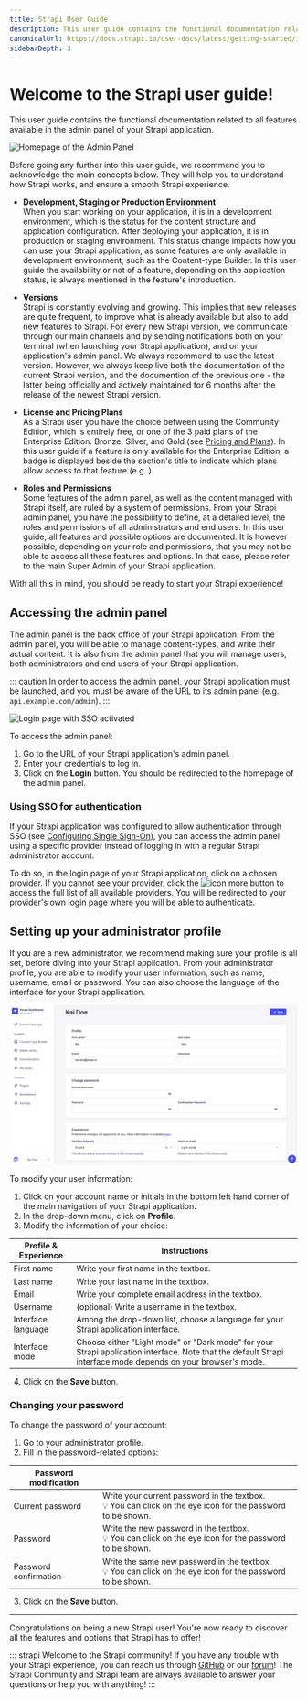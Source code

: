 ```yaml
---
title: Strapi User Guide
description: This user guide contains the functional documentation related to all features available in the admin panel of your Strapi application.
canonicalUrl: https://docs.strapi.io/user-docs/latest/getting-started/introduction.html
sidebarDepth: 3
---
```


# Welcome to the Strapi user guide!

This user guide contains the functional documentation related to all features available in the admin panel of your Strapi application.

![Homepage of the Admin Panel](../assets/getting-started/admin-panel-homepage.png)

Before going any further into this user guide, we recommend you to acknowledge the main concepts below. They will help you to understand how Strapi works, and ensure a smooth Strapi experience.

- **Development, Staging or Production Environment** <br> When you start working on your application, it is in a development environment, which is the status for the content structure and application configuration. After deploying your application, it is in production or staging environment. This status change impacts how you can use your Strapi application, as some features are only available in development environment, such as the Content-type Builder. In this user guide the availability or not of a feature, depending on the application status, is always mentioned in the feature's introduction.

- **Versions** <br> Strapi is constantly evolving and growing. This implies that new releases are quite frequent, to improve what is already available but also to add new features to Strapi. For every new Strapi version, we communicate through our main channels and by sending notifications both on your terminal (when launching your Strapi application), and on your application's admin panel. We always recommend to use the latest version. However, we always keep live both the documentation of the current Strapi version, and the documention of the previous one - the latter being officially and actively maintained for 6 months after the release of the newest Strapi version.

- **License and Pricing Plans** <br> As a Strapi user you have the choice between using the Community Edition, which is entirely free, or one of the 3 paid plans of the Enterprise Edition: Bronze, Silver, and Gold (see [Pricing and Plans](https://strapi.io/pricing-self-hosted)). In this user guide if a feature is only available for the Enterprise Edition, a badge is displayed beside the section's title to indicate which plans allow access to that feature (e.g. <BronzeBadge link="https://strapi.io/pricing-self-hosted"/> <SilverBadge link="https://strapi.io/pricing-self-hosted"/> <GoldBadge link="https://strapi.io/pricing-self-hosted"/>).

- **Roles and Permissions** <br> Some features of the admin panel, as well as the content managed with Strapi itself, are ruled by a system of permissions. From your Strapi admin panel, you have the possibility to define, at a detailed level, the roles and permissions of all administrators and end users. In this user guide, all features and possible options are documented. It is however possible, depending on your role and permissions, that you may not be able to access all these features and options. In that case, please refer to the main Super Admin of your Strapi application.

With all this in mind, you should be ready to start your Strapi experience!

## Accessing the admin panel

The admin panel is the back office of your Strapi application. From the admin panel, you will be able to manage content-types, and write their actual content. It is also from the admin panel that you will manage users, both administrators and end users of your Strapi application.

::: caution
In order to access the admin panel, your Strapi application must be launched, and you must be aware of the URL to its admin panel (e.g. `api.example.com/admin`).
:::

![Login page with SSO activated](../assets/getting-started/login-page-sso.png)

To access the admin panel:

1. Go to the URL of your Strapi application's admin panel.
2. Enter your credentials to log in.
3. Click on the **Login** button. You should be redirected to the homepage of the admin panel.

### Using SSO for authentication <GoldBadge withLinkIcon link="https://strapi.io/pricing-self-hosted" />

If your Strapi application was configured to allow authentication through SSO (see [Configuring Single Sign-On](../settings/managing-global-settings.md)), you can access the admin panel using a specific provider instead of logging in with a regular Strapi administrator account.

To do so, in the login page of your Strapi application, click on a chosen provider. If you cannot see your provider, click the ![icon more](../assets/getting-started/icon_more.png) button to access the full list of all available providers. You will be redirected to your provider's own login page where you will be able to authenticate.

## Setting up your administrator profile

If you are a new administrator, we recommend making sure your profile is all set, before diving into your Strapi application. From your administrator profile, you are able to modify your user information, such as name, username, email or password. You can also choose the language of the interface for your Strapi application.

![User profile](../assets/getting-started/user-information-profile.png)

To modify your user information:

1. Click on your account name or initials in the bottom left hand corner of the main navigation of your Strapi application.
2. In the drop-down menu, click on **Profile**.
3. Modify the information of your choice:

| Profile & Experience  | Instructions                                                                                            |
| --------------------- | ------------------------------------------------------------------------------------------------------- |
| First name            | Write your first name in the textbox.                                                                   |
| Last name             | Write your last name in the textbox.                                                                    |
| Email                 | Write your complete email address in the textbox.                                                       |
| Username              | (optional) Write a username in the textbox.                                                             |
| Interface language    | Among the drop-down list, choose a language for your Strapi application interface.                      |
| Interface mode        | Choose either "Light mode" or "Dark mode" for your Strapi application interface. Note that the default Strapi interface mode depends on your browser's mode. |

4. Click on the **Save** button.

### Changing your password

To change the password of your account:

1. Go to your administrator profile.
2. Fill in the password-related options:

| Password modification |                                                                                                         |
| --------------------- | ------------------------------------------------------------------------------------------------------- |
| Current password      | Write your current password in the textbox. <br> 💡 You can click on the eye icon for the password to be shown. |
| Password              | Write the new password in the textbox. <br> 💡 You can click on the eye icon for the password to be shown.      |
| Password confirmation | Write the same new password in the textbox. <br> 💡 You can click on the eye icon for the password to be shown. |

3. Click on the **Save** button.


---

Congratulations on being a new Strapi user! You're now ready to discover all the features and options that Strapi has to offer!

::: strapi Welcome to the Strapi community!
If you have any trouble with your Strapi experience, you can reach us through [GitHub](https://github.com/strapi/) or our [forum](https://forum.strapi.io/)! The Strapi Community and Strapi team are always available to answer your questions or help you with anything!
:::
